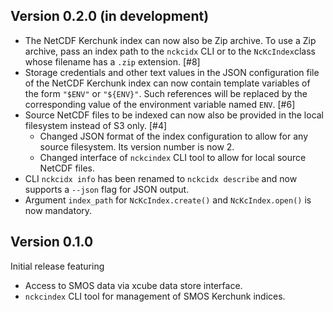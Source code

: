 ## Version 0.2.0 (in development)

* The NetCDF Kerchunk index can now also be Zip archive. 
  To use a Zip archive, pass an index path to the `nckcidx` CLI
  or to the `NcKcIndex`class whose filename has a `.zip`
  extension. [#8]
* Storage credentials and other text values in the JSON configuration 
  file of the NetCDF Kerchunk index can now contain template
  variables of the form `"$ENV"` or `"${ENV}"`. Such references 
  will be replaced by the corresponding value of the environment 
  variable named `ENV`. [#6]
* Source NetCDF files to be indexed can now also be provided in the local 
  filesystem instead of S3 only. [#4]
  - Changed JSON format of the index configuration to allow for any 
    source filesystem. Its version number is now 2.
  - Changed interface of `nckcindex` CLI tool to allow for local
    source NetCDF files.
* CLI `nckcidx info` has been renamed to `nckcidx describe` and now 
  supports a `--json` flag for JSON output.
* Argument `index_path` for `NcKcIndex.create()` and `NcKcIndex.open()`
  is now mandatory.

## Version 0.1.0

Initial release featuring

* Access to SMOS data via xcube data store interface.
* `nckcindex` CLI tool for management of SMOS Kerchunk indices.
